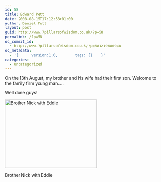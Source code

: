 ```yaml
---
id: 58
title: Edward Pett
date: 2008-08-15T17:12:53+01:00
author: Daniel Pett
layout: post
guid: http://www.7pillarsofwisdom.co.uk/?p=58
permalink: /?p=58
oc_commit_id:
  - http://www.7pillarsofwisdom.co.uk/?p=581219680948
oc_metadata:
  - '{		version:1.0,		tags: {}	}'
categories:
  - Uncategorized
---
```

On the 13th August, my brother and his wife had their first son. Welcome to the family firm young man&#8230;..

Well done guys!

<div id="attachment_59" style="width: 310px" class="wp-caption alignnone">
  <a href="http://35.176.43.170/images/uploads/2008/08/eddie.jpg" data-rel="lightbox-gallery-gYrYcE3l" data-rl_title="" data-rl_caption="" title=""><img aria-describedby="caption-attachment-59" class="size-medium wp-image-59" title="Brother Nick with Eddie" src="http://35.176.43.170/images/uploads/2008/08/eddie-300x224.jpg" alt="Brother Nick with Eddie" width="300" height="224" srcset="https://museologi.st/images/uploads/2008/08/eddie-300x224.jpg 300w, https://museologi.st/images/uploads/2008/08/eddie.jpg 500w" sizes="(max-width: 300px) 100vw, 300px" /></a>
  
  <p id="caption-attachment-59" class="wp-caption-text">
    Brother Nick with Eddie
  </p>
</div>
